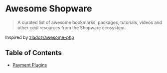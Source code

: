 Awesome Shopware
===============

> A curated list of awesome bookmarks, packages, tutorials, videos and other cool resources from the Shopware ecosystem.

Inspired by [ziadoz/awesome-php](https://github.com/ziadoz/awesome-php)

## Table of Contents

- [Payment Plugins](#paymentplugins)
